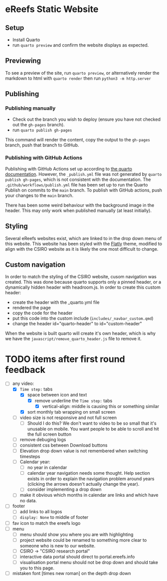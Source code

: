 # eReefs Static Website

## Setup

- Install Quarto
- run `quarto preview` and confirm the website displays as expected.

## Previewing

To see a preview of the site, run `quarto preview`, or alternatively render the markdown to html with `quarto render` then run `python3 -m http.server`

## Publishing

### Publishing manually

- Check out the branch you wish to deploy (ensure you have not checked out the `gh-pages` branch).
- run `quarto publish gh-pages`

This command will render the content, copy the output to the `gh-pages` branch, push that branch to GitHub.

### Publishing with GitHub Actions

Publishing with GitHub Actions set up according to [the quarto documentation](https://quarto.org/docs/publishing/github-pages#github-action). However, the `_publish.yml` file was not generated by `quarto publish gh-pages`, which is not consistent with the documentation. The `.github/workflows/publish.yml` file has been set up to run the Quarto Publish on commits to the `main` branch. To publish with GitHub actions, push your changes to the `main` branch.

There has been some weird behaviour with the background image in the header. This may only work when published manually (at least initially).

## Styling

Several eReefs websites exist, which are linked to in the drop down menu of this website. This website has been styled with the [Flatly](https://bootswatch.com/flatly/) theme, modified to align with the CSIRO website as it is likely the one most difficult to change.

## Custom navigation

In order to match the styling of the CSIRO website, cusom navigation was created. This was done because quarto supports only a pinned header, or a dynamically hidden header with headroom.js. In order to create this custom header: 

- create the header with the _quarto.yml file
- rendered the page
- copy the code for the header
- put this code into the custom include (`includes/_navbar_custom.qmd`)
- change the header id="quarto-header" to id="custom-header"

When the website is built quarto will create it's own header, which is why we have the `javascript/remove_quarto_header.js` file to remove it.


# TODO items after first round feedback

- [ ] any video:
  - [x] `Time step:` tabs
    - [x] space between icon and text
      - [x] remove underline the `Time step:` tabs
        - [x] vertical-align: middle is causing this or something similar
    - [x] sort monthly tab wrapping on small screen
  - [ ] video size is not responsive and not full screen
    - [ ] Should I do this? We don't want to video to be so small that it's unusable on mobile. You want people to be able to scroll and hit the full screen button
  - [ ] remove debuging logs
  - [ ] consistent css between Download buttons
  - [ ] Elevation drop down value is not remembered when switching timesteps
  - [ ] Calendar year:
    - [ ] no year in calendar
    - [ ] calendar year navigation needs some thought. Help section exists in order to explain the navigation problem around years (clicking the arrows doesn't actually change the year).
    - [ ] consider implementing a drop down
  - [ ] make it obvious which months in calendar are links and which have no data.
- [ ] footer
  - [ ] add links to all logos
  - [ ] `display: None` to middle of footer
- [ ] fav icon to match the ereefs logo
- [ ] menu
  - [ ] menu should show you where you are with highlighting
  - [ ] project website could be renamed to something more clear to someone who is new to our website.
  - [ ] CSIRO -> "CSIRO research portal"
  - [ ] interactive data portal should direct to portal.ereefs.info
  - [ ] visualisation portal menu should not be drop down and should take you to this page.
- [ ] mistaken font [times new roman] on the depth drop down
